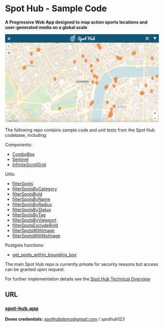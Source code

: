 # Spot Hub - Sample Code

**A Progressive Web App designed to map action sports locations and user-generated media on a global scale**

![](/assets/spot-hub/main.jpg)

The following repo contains sample code and unit tests from the Spot Hub codebase, including:

Components:

- [ComboBox](https://github.com/chrisdale44/spot-hub-samples/tree/main/src/components/ComboBox)
- [Sentinel](https://github.com/chrisdale44/spot-hub-samples/tree/main/src/components/Sentinel)
- [InfiniteScrollGrid](https://github.com/chrisdale44/spot-hub-samples/tree/main/src/components/InfiniteScrollGrid)

Utils:

- [filterSpots](https://github.com/chrisdale44/spot-hub-samples/blob/main/src/utils/spots/filters/filterSpots.js)
- [filterSpotsByCategory](https://github.com/chrisdale44/spot-hub-samples/blob/main/src/utils/spots/filters/filterSpotsByCategory.js)
- [filterSpotsById](https://github.com/chrisdale44/spot-hub-samples/blob/main/src/utils/spots/filters/filterSpotsById.js)
- [filterSpotsByName](https://github.com/chrisdale44/spot-hub-samples/blob/main/src/utils/spots/filters/filterSpotsByName.js)
- [filterSpotsByRadius](https://github.com/chrisdale44/spot-hub-samples/blob/main/src/utils/spots/filters/filterSpotsByRadius.js)
- [filterSpotsByStatus](https://github.com/chrisdale44/spot-hub-samples/blob/main/src/utils/spots/filters/filterSpotsByStatus.js)
- [filterSpotsByTag](https://github.com/chrisdale44/spot-hub-samples/blob/main/src/utils/spots/filters/filterSpotsByTag.js)
- [filterSpotsByViewport](https://github.com/chrisdale44/spot-hub-samples/blob/main/src/utils/spots/filters/filterSpotsByViewport.js)
- [filterSpotsExcludeById](https://github.com/chrisdale44/spot-hub-samples/blob/main/src/utils/spots/filters/filterSpotsExcludeById.js)
- [filterSpotsWithImage](https://github.com/chrisdale44/spot-hub-samples/blob/main/src/utils/spots/filters/filterSpotsWithImage.js)
- [filterSpotsWithNoImage](https://github.com/chrisdale44/spot-hub-samples/blob/main/src/utils/spots/filters/filterSpotsWithNoImage.js)

Postgres functions:

- [get_spots_within_bounding_box](https://github.com/chrisdale44/spot-hub-samples/blob/main/supabase/migrations/20250421215914_get_spots_within_bounding_box.sql)

The main Spot Hub repo is currently private for security reasons but access can be granted upon request.

For further implementation details see the [Spot Hub Technical Overview](https://chrisdale44.github.io/spot-hub/)

## URL

### [spot-hub.app](https://spot-hub.app)

**Demo credentials:** *spothubdemo@gmail.com* / _spothub123_
